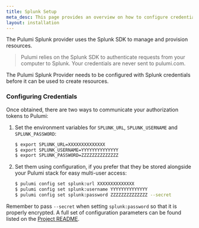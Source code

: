 ```yaml
---
title: Splunk Setup
meta_desc: This page provides an overview on how to configure credentials for the Pulumi Splunk Provider.
layout: installation
---
```


The Pulumi Splunk provider uses the Splunk SDK to manage and provision resources.

> Pulumi relies on the Splunk SDK to authenticate requests from your computer to Splunk. Your credentials are never sent
> to pulumi.com.

The Pulumi Splunk Provider needs to be configured with Splunk credentials
before it can be used to create resources.

### Configuring Credentials

Once obtained, there are two ways to communicate your authorization tokens to Pulumi:

1. Set the environment variables for `SPLUNK_URL`, `SPLUNK_USERNAME` and `SPLUNK_PASSWORD`:

    ```bash
    $ export SPLUNK_URL=XXXXXXXXXXXXXX
    $ export SPLUNK_USERNAME=YYYYYYYYYYYYYY
    $ export SPLUNK_PASSWORD=ZZZZZZZZZZZZZZ
    ```

2. Set them using configuration, if you prefer that they be stored alongside your Pulumi stack for easy multi-user access:

    ```bash
    $ pulumi config set splunk:url XXXXXXXXXXXXXX
    $ pulumi config set splunk:username YYYYYYYYYYYYYY
    $ pulumi config set splunk:password ZZZZZZZZZZZZZZ --secret
    ```

Remember to pass `--secret` when setting `splunk:password` so that it is properly encrypted. A full set of configuration parameters
can be found listed on the [Project README](https://github.com/pulumi/pulumi-splunk/blob/master/README.md).
